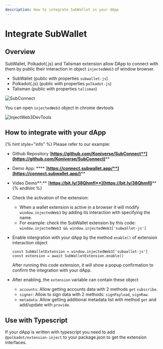 ```yaml
---
description: How to integrate SubWallet in your dApp
---
```


# Integrate SubWallet

## Overview

SubWallet, Polkadot{.js} and Talisman extension allow DApp to connect with them by public their interaction in object `injectedWeb3` of window browser.

* SubWallet (public with properties `subwallet-js`)
* Polkadot{.js} (public with properties `polkadot-js`)
* Talisman (public with properties `talisman`)

![SubConnect](https://github.com/Koniverse/SubConnect/wiki/images/SubConnect.png)

You can open `injectedWeb3` object in chrome devtools

![InjectWeb3DevTools](https://github.com/Koniverse/SubConnect/wiki/images/InjectWeb3DevTools.png)

## How to integrate with your dApp

{% hint style="info" %}
Please refer to our example:&#x20;

* Github Repository [**https://github.com/Koniverse/SubConnect**](https://github.com/Koniverse/SubConnect)****
* Demo App: **** [**https://connect.subwallet.app/**](https://connect.subwallet.app/)****
* Video Demo**:** [**https://bit.ly/38QhmfI**](https://bit.ly/38QhmfI)****
{% endhint %}

* Check the activation of the extension:
  * When a wallet extension is active in a browser it will modify `window.injectedWeb3` by adding its interaction with specifying the name.
  * For example: check the SubWallet extension by this code: `window.injectedWeb3 && window.injectedWeb3['subwallet-js']`
*   Enable intergration with your dApp by the method `enable()` of extension interaction object

    ```
    const SubWalletExtension = window.injectedWeb3['subwallet-js']
    const extension = await SubWalletExtension.enable()
    ```

    After running this code extension, it will show a popup confirmation to confirm the integration with your dApp.
* After enabling, the `extension` variable can contain these object
  * `accounts`: Allow getting accounts data with 2 methods `get` `subscribe`.
  * `signer`: Allow to sign data with 2 methods: `signPayload`, `signRaw`.
  * `metadata`: Allow getting additional metadata list with method `get` and add/update with  `provide`.

## Use with Typescript

If your dApp is written with typescript you need to add `@polkadot/extension-inject` to your package.json to get the extension interfaces.
